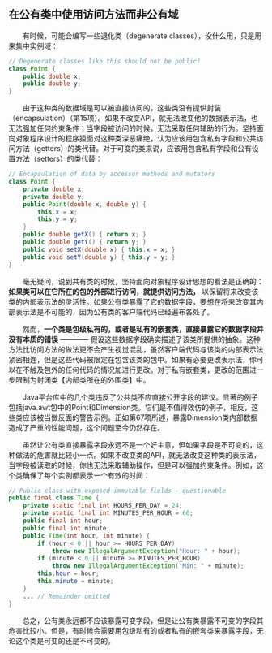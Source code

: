 ## 在公有类中使用访问方法而非公有域

&emsp;&emsp;有时候，可能会编写一些退化类（degenerate classes），没什么用，只是用来集中实例域：

```java
// Degenerate classes like this should not be public!
class Point {
    public double x;
    public double y;
}
```

&emsp;&emsp;由于这种类的数据域是可以被直接访问的，这些类没有提供封装（encapsulation）（第15项）。如果不改变API，就无法改变他的数据表示法，也无法强加任何约束条件；当字段被访问的时候，无法采取任何辅助的行为。坚持面向对象程序设计的程序猿面对这种类深恶痛绝，认为应该用包含私有字段和公共访问方法（getters）的类代替。对于可变的类来说，应该用包含私有字段和公有设置方法（setters）的类代替：

```java
// Encapsulation of data by accessor methods and mutators
class Point {
    private double x;
    private double y;
    public Point(double x, double y) {
        this.x = x;
        this.y = y;
    }
    public double getX() { return x; }
    public double getY() { return y; }
    public void setX(double x) { this.x = x; }
    public void setY(double y) { this.y = y; }
}
```

&emsp;&emsp;毫无疑问，说到共有类的时候，坚持面向对象程序设计思想的看法是正确的：**如果类可以在它所在的包的外部进行访问，就提供访问方法，** 以保留将来改变该类的内部表示法的灵活性。如果公有类暴露了它的数据字段，要想在将来改变其内部表示法是不可能的，因为公有类的客户端代码已经遍布各处了。

&emsp;&emsp;然而，**一个类是包级私有的，或者是私有的嵌套类，直接暴露它的数据字段并没有本质的错误** ———— 假设这些数据字段确实描述了该类所提供的抽象。这种方法比访问方法的做法更不会产生视觉混乱，虽然客户端代码与该类的内部表示法紧密相连，但是这些代码被限定在包含该类的包中。如果有必要更改表示法，你可以在不触及包外的任何代码的情况加进行更改。对于私有嵌套类，更改的范围进一步限制为封闭类【内部类所在的外围类】中。

&emsp;&emsp;Java平台库中的几个类违反了公共类不应直接公开字段的建议。显著的例子包括java.awt包中的Point和Dimension类。它们是不值得效仿的例子，相反，这些类应该被当做反面的警告示例。正如第67项所述，暴露Dimension类内部数据造成了严重的性能问题，这个问题至今仍然存在。

&emsp;&emsp;虽然让公有类直接暴露字段永远不是一个好主意，但如果字段是不可变的，这种做法的危害就比较小一点。如果不改变类的API，就无法改变这种类的表示法，当字段被读取的时候，你也无法采取辅助操作，但是可以强加约束条件。例如，这个类确保了每个实例都表示一个有效的时间：

```java
// Public class with exposed immutable fields - questionable
public final class Time {
    private static final int HOURS_PER_DAY = 24;
    private static final int MINUTES_PER_HOUR = 60;
    public final int hour;
    public final int minute;
    public Time(int hour, int minute) {
        if (hour < 0 || hour >= HOURS_PER_DAY)
            throw new IllegalArgumentException("Hour: " + hour);
        if (minute < 0 || minute >= MINUTES_PER_HOUR)
            throw new IllegalArgumentException("Min: " + minute);
        this.hour = hour;
        this.minute = minute;
    }
    ... // Remainder omitted
}
```

&emsp;&emsp;总之，公有类永远都不应该暴露可变字段，但是让公有类暴露不可变的字段其危害比较小。但是，有时候会需要用包级私有的或者私有的嵌套类来暴露字段，无论这个类是可变的还是不可变的。